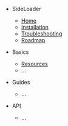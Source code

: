 - SideLoader
  - [Home](/)
  - [Installation](Main/Installation.md)
  - [Troubleshooting](Main/Troubleshooting.md)
  - [Roadmap](Main/Roadmap)

- Basics

  - [Resources](Basics/Resources.md)
  - ... 

- Guides

  - ...
  
- API

  - ...